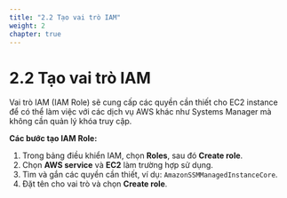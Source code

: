 ```yaml
---
title: "2.2 Tạo vai trò IAM"
weight: 2
chapter: true
---
```


# 2.2 Tạo vai trò IAM

Vai trò IAM (IAM Role) sẽ cung cấp các quyền cần thiết cho EC2 instance để có thể làm việc với các dịch vụ AWS khác như Systems Manager mà không cần quản lý khóa truy cập.

**Các bước tạo IAM Role:**
1.  Trong bảng điều khiển IAM, chọn **Roles**, sau đó **Create role**.
2.  Chọn **AWS service** và **EC2** làm trường hợp sử dụng.
3.  Tìm và gắn các quyền cần thiết, ví dụ: `AmazonSSMManagedInstanceCore`.
4.  Đặt tên cho vai trò và chọn **Create role**.
